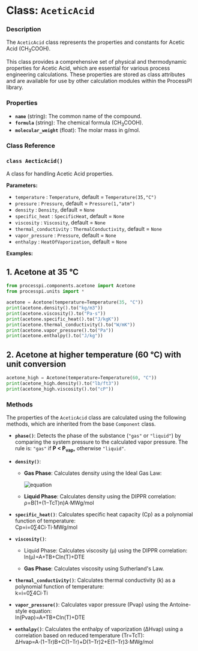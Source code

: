 # **Class: `AceticAcid`**

### **Description**

The `AceticAcid` class represents the properties and constants for Acetic Acid (CH<sub>3</sub>​COOH).

This class provides a comprehensive set of physical and thermodynamic properties for Acetic Acid, which are essential for various process engineering calculations. These properties are stored as class attributes and are available for use by other calculation modules within the ProcessPI library.

### **Properties**

* **`name`** (string): The common name of the compound.  
* **`formula`** (string): The chemical formula (CH<sub>3</sub>​COOH).  
* **`molecular_weight`** (float): The molar mass in g/mol.

### **Class Reference**

### **`class AecticAcid()`**

A class for handling Acetic Acid properties.

**Parameters:**

* `temperature` : `Temperature`, default = `Temperature(35,"C")`
* `pressure` : `Pressure`, default = `Pressure(1,"atm")`
* `density` : `Density`, default = `None`
* `specific_heat` : `SpecificHeat`, default = `None`
* `viscosity` : `Viscosity`, default = `None`  
* `thermal_conductivity` : `ThermalConductivity`, default = `None`
* `vapor_pressure` : `Pressure`, default = `None`  
* `enthalpy` : `HeatOfVaporization`, default = `None` 


**Examples:**

## 1. Acetone at 35 °C

```python
from processpi.components.acetone import Acetone
from processpi.units import *

acetone = Acetone(temperature=Temperature(35, "C"))
print(acetone.density().to("kg/m3"))
print(acetone.viscosity().to("Pa·s"))
print(acetone.specific_heat().to("J/kgK"))
print(acetone.thermal_conductivity().to("W/mK"))
print(acetone.vapor_pressure().to("Pa"))
print(acetone.enthalpy().to("J/kg"))
```

## 2. Acetone at higher temperature (60 °C) with unit conversion
```python
acetone_high = Acetone(temperature=Temperature(60, "C"))
print(acetone_high.density().to("lb/ft3"))
print(acetone_high.viscosity().to("cP"))
```


### **Methods**

The properties of the `AceticAcid` class are calculated using the following methods, which are inherited from the base `Component` class.

* **`phase()`**: Detects the phase of the substance (`"gas"` or `"liquid"`) by comparing the system pressure to the calculated vapor pressure. The rule is: `"gas"` if **P \< P<sub>vap</sub>,​** otherwise `"liquid"`.  
* **`density()`**:  
  * **Gas Phase**: Calculates density using the Ideal Gas Law:
    
    ![equation](https://latex.codecogs.com/svg.latex?\rho=\frac{R_{universal}\cdot%20T\cdot%20P}{MW_{kg/mol}})
    
  * **Liquid Phase**: Calculates density using the DIPPR correlation:  
    ρ=B(1+(1−Tc​T​)n)A​⋅MWg/mol​

      
* **`specific_heat()`**: Calculates specific heat capacity (Cp​) as a polynomial function of temperature:  
  Cp​=i=0∑4​Ci​⋅Ti⋅MWg/mol​

    
* **`viscosity()`**:  
  * Liquid Phase: Calculates viscosity (μ) using the DIPPR correlation:  
    ln(μ)=A+TB​+Cln(T)+DTE

      
  * **Gas Phase**: Calculates viscosity using Sutherland's Law.  
* **`thermal_conductivity()`**: Calculates thermal conductivity (k) as a polynomial function of temperature:  
  k=i=0∑4​Ci​⋅Ti

    
* **`vapor_pressure()`**: Calculates vapor pressure (Pvap​) using the Antoine-style equation:  
  ln(Pvap​)=A+TB​+Cln(T)+DTE

   
* **`enthalpy()`**: Calculates the enthalpy of vaporization (ΔHvap​) using a correlation based on reduced temperature (Tr​=Tc​T​):  
  ΔHvap​=A⋅(1−Tr​)B+C(1−Tr​)+D(1−Tr​)2+E(1−Tr​)3⋅MWg/mol​

  
